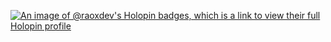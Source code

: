 [![An image of @raoxdev's Holopin badges, which is a link to view their full Holopin profile](https://holopin.me/raoxdev)](https://holopin.io/@raoxdev)
